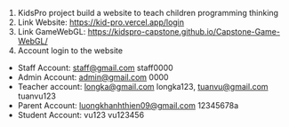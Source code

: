 1. KidsPro project build a website to teach children programming thinking
2. Link Website: https://kid-pro.vercel.app/login
3. Link GameWebGL: https://kidspro-capstone.github.io/Capstone-Game-WebGL/
4. Account login to the website
- Staff Account: staff@gmail.com staff0000
- Admin Account: admin@gmail.com 0000
- Teacher account: longka@gmail.com longka123, tuanvu@gmail.com tuanvu123
- Parent Account: luongkhanhthien09@gmail.com 12345678a
- Student Account: vu123 vu123456
